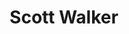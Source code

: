 ---
title: "Scott Walker"
summary: "American singer-songwriter, musician and record producer. Born: 9th January 1943, Hamilton, Ohio, USA Died: 22nd March 2019, London, England Lead singer of . The group moved to the UK in 1965 in search of success and he remained a resident until his death."
image: "scott-walker.jpg"
---